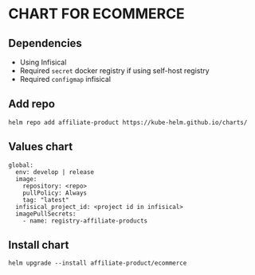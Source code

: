 # CHART FOR ECOMMERCE

## Dependencies
- Using Infisical
- Required `secret` docker registry if using self-host registry
- Required `configmap` infisical

## Add repo
```
helm repo add affiliate-product https://kube-helm.github.io/charts/
```

## Values chart
```
global:
  env: develop | release
  image:
    repository: <repo>
    pullPolicy: Always
    tag: "latest"
  infisical_project_id: <project id in infisical>
  imagePullSecrets:
    - name: registry-affiliate-products
```

## Install chart
```
helm upgrade --install affiliate-product/ecommerce
```